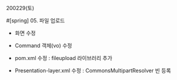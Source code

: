 200229(토)

#[spring] 05. 파일 업로드

- 화면 수정

- Command 객체(vo) 수정

- pom.xml 수정 : fileupload 라이브러리 추가

- Presentation-layer.xml 수정 : CommonsMultipartResolver 빈 등록

  

